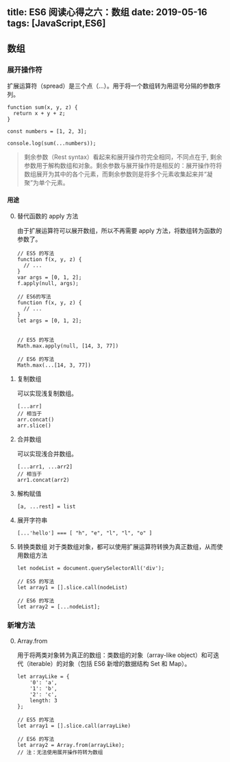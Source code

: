 title: ES6 阅读心得之六：数组
date: 2019-05-16
tags: [JavaScript,ES6]
---

## 数组

### 展开操作符
扩展运算符（spread）是三个点（...）。用于将一个数组转为用逗号分隔的参数序列。

```
function sum(x, y, z) {
  return x + y + z;
}

const numbers = [1, 2, 3];

console.log(sum(...numbers));
```
> 剩余参数（Rest syntax）看起来和展开操作符完全相同，不同点在于, 剩余参数用于解构数组和对象。剩余参数与展开操作符是相反的：展开操作符将数组展开为其中的各个元素，而剩余参数则是将多个元素收集起来并“凝聚”为单个元素。

#### 用途

0. 替代函数的 apply 方法

	由于扩展运算符可以展开数组，所以不再需要 apply 方法，将数组转为函数的参数了。

	```
	// ES5 的写法
	function f(x, y, z) {
	  // ...
	}
	var args = [0, 1, 2];
	f.apply(null, args);

	// ES6的写法
	function f(x, y, z) {
	  // ...
	}
	let args = [0, 1, 2];


	// ES5 的写法
	Math.max.apply(null, [14, 3, 77])

	// ES6 的写法
	Math.max(...[14, 3, 77])
	```
0. 复制数组

	可以实现浅复制数组。

	```
	[...arr]
	// 相当于
	arr.concat()
	arr.slice()
	```
0. 合并数组

	可以实现浅合并数组。

	```
	[...arr1, ...arr2]
	// 相当于
	arr1.concat(arr2)
	```
0. 解构赋值

	```
	[a, ...rest] = list
	```
0. 展开字符串

	```
	[...'hello'] === [ "h", "e", "l", "l", "o" ]
	```
0. 转换类数组
	对于类数组对象，都可以使用扩展运算符转换为真正数组，从而使用数组方法

	```
	let nodeList = document.querySelectorAll('div');

	// ES5 的写法
	let array1 = [].slice.call(nodeList)

	// ES6 的写法
	let array2 = [...nodeList];
	```

### 新增方法
0. Array.from

	用于将两类对象转为真正的数组：类数组的对象（array-like object）和可迭代（iterable）的对象（包括 ES6 新增的数据结构 Set 和 Map）。

	```
	let arrayLike = {
	    '0': 'a',
	    '1': 'b',
	    '2': 'c',
	    length: 3
	};

	// ES5 的写法
	let array1 = [].slice.call(arrayLike)

	// ES6 的写法
	let array2 = Array.from(arrayLike);
	// 注：无法使用展开操作符转为数组
	```

